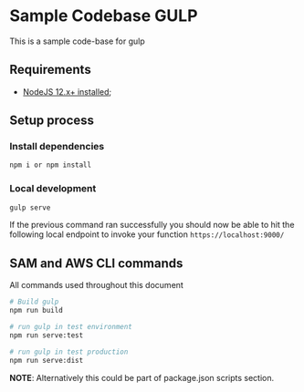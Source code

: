 # Sample Codebase GULP

This is a sample code-base for gulp

## Requirements

* [NodeJS 12.x+ installed](https://nodejs.org/en/download/releases/);

## Setup process
### Install dependencies
```bash
npm i or npm install
```

### Local development

```bash
gulp serve
```

If the previous command ran successfully you should now be able to hit the following local endpoint to invoke your function `https://localhost:9000/`


## SAM and AWS CLI commands

All commands used throughout this document

```bash
# Build gulp
npm run build 

# run gulp in test environment
npm run serve:test

# run gulp in test production
npm run serve:dist

```

**NOTE**: Alternatively this could be part of package.json scripts section.

